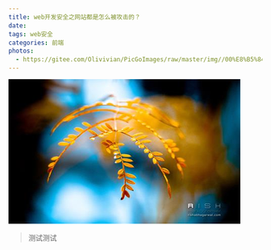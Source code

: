 ```yaml
---
title: web开发安全之网站都是怎么被攻击的？
date: 
tags: web安全
categories: 前端
photos:
  - https://gitee.com/Olivivian/PicGoImages/raw/master/img//00%E8%B5%84%E6%96%99/00juejincundang/2021/09/05/%7B0AK-BBO2I-GBT%7BZJLNXVXB.png
---
```

 ![新生](终于搭好了/01.jpg)

>测试测试
